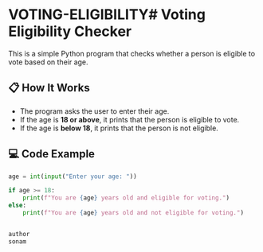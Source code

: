 # VOTING-ELIGIBILITY# Voting Eligibility Checker

This is a simple Python program that checks whether a person is eligible to vote based on their age.

## 📋 How It Works
- The program asks the user to enter their age.
- If the age is **18 or above**, it prints that the person is eligible to vote.
- If the age is **below 18**, it prints that the person is not eligible.

## 💻 Code Example

```python
age = int(input("Enter your age: "))

if age >= 18:
    print(f"You are {age} years old and eligible for voting.")
else:
    print(f"You are {age} years old and not eligible for voting.")


author
sonam
